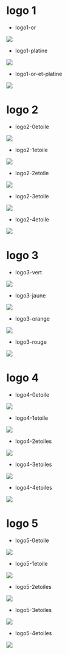 # logo 1

* logo1-or
<img src="https://raw.githubusercontent.com/tst2005/me3/img/static/img/logo1-or.png" />

* logo1-platine
<img src="https://raw.githubusercontent.com/tst2005/me3/img/static/img/logo1-platine.png" />

* logo1-or-et-platine
<img src="https://raw.githubusercontent.com/tst2005/me3/img/static/img/logo1-or-et-platine.png" />


# logo 2

* logo2-0etoile
<img src="https://raw.githubusercontent.com/tst2005/me3/img/static/img/logo2-0etoile.png" />

* logo2-1etoile
<img src="https://raw.githubusercontent.com/tst2005/me3/img/static/img/logo2-1etoile.png" />

* logo2-2etoile
<img src="https://raw.githubusercontent.com/tst2005/me3/img/static/img/logo2-2etoiles.png" />

* logo2-3etoile
<img src="https://raw.githubusercontent.com/tst2005/me3/img/static/img/logo2-3etoiles.png" />

* logo2-4etoile
<img src="https://raw.githubusercontent.com/tst2005/me3/img/static/img/logo2-4etoiles.png" />


# logo 3

* logo3-vert
<img src="https://raw.githubusercontent.com/tst2005/me3/img/static/img/logo3-vert.png" />

* logo3-jaune
<img src="https://raw.githubusercontent.com/tst2005/me3/img/static/img/logo3-jaune.png" />

* logo3-orange
<img src="https://raw.githubusercontent.com/tst2005/me3/img/static/img/logo3-orange.png" />

* logo3-rouge
<img src="https://raw.githubusercontent.com/tst2005/me3/img/static/img/logo3-rouge.png" />


# logo 4

* logo4-0etoile
<img src="https://raw.githubusercontent.com/tst2005/me3/img/static/img/logo4-0etoile.png" />

* logo4-1etoile
<img src="https://raw.githubusercontent.com/tst2005/me3/img/static/img/logo4-1etoile.png" />

* logo4-2etoiles
<img src="https://raw.githubusercontent.com/tst2005/me3/img/static/img/logo4-2etoiles.png" />

* logo4-3etoiles
<img src="https://raw.githubusercontent.com/tst2005/me3/img/static/img/logo4-3etoiles.png" />

* logo4-4etoiles
<img src="https://raw.githubusercontent.com/tst2005/me3/img/static/img/logo4-4etoiles.png" />


# logo 5

* logo5-0etoile
<img src="https://raw.githubusercontent.com/tst2005/me3/img/static/img/logo5-0etoile.png" />

* logo5-1etoile
<img src="https://raw.githubusercontent.com/tst2005/me3/img/static/img/logo5-1etoile.png" />

* logo5-2etoiles
<img src="https://raw.githubusercontent.com/tst2005/me3/img/static/img/logo5-2etoiles.png" />

* logo5-3etoiles
<img src="https://raw.githubusercontent.com/tst2005/me3/img/static/img/logo5-3etoiles.png" />

* logo5-4etoiles
<img src="https://raw.githubusercontent.com/tst2005/me3/img/static/img/logo5-4etoiles.png" />

